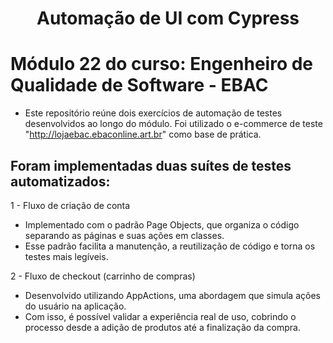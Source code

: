 <h1 align="center"> Automação de UI com Cypress </h1>

# Módulo 22 do curso: Engenheiro de Qualidade de Software - EBAC
- Este repositório reúne dois exercícios de automação de testes desenvolvidos ao longo do módulo. Foi utilizado o e-commerce de teste "http://lojaebac.ebaconline.art.br" como base de prática.

## Foram implementadas duas suítes de testes automatizados:

1 - Fluxo de criação de conta
- Implementado com o padrão Page Objects, que organiza o código separando as páginas e suas ações em classes.
- Esse padrão facilita a manutenção, a reutilização de código e torna os testes mais legíveis.

2 - Fluxo de checkout (carrinho de compras)
- Desenvolvido utilizando AppActions, uma abordagem que simula ações do usuário na aplicação.
- Com isso, é possível validar a experiência real de uso, cobrindo o processo desde a adição de produtos até a finalização da compra.
